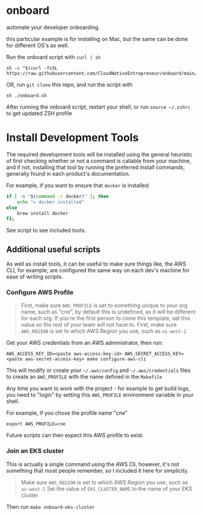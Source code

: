 # onboard

automate your developer onboarding.

this particular example is for installing on Mac, but the same can be done for different OS's as well.

Run the onboard script with `curl | sh`

```
sh -c "$(curl -fsSL https://raw.githubusercontent.com/CloudNativeEntrepreneur/onboard/main/onboard.sh)"
```

OR, run `git clone` this repo, and run the script with

```
sh ./onboard.sh
```

After running the onboard script, restart your shell, or run `source ~/.zshrc` to get updated ZSH profile

# Install Development Tools

The required development tools will be installed using the general heuristic of first checking whether or not a command is callable from your machine, and if not, installing that tool by running the preferred install commands, generally found in each product's documentation.

For example, if you want to ensure that `docker` is installed:

```sh
if [ -x "$(command -v docker)" ]; then
    echo "✔️ docker installed"
else
    brew install docker
fi;
```

See script to see included tools.

## Additional useful scripts

As well as install tools, it can be useful to make sure things like, the AWS CLI, for example, are configured the same way on each dev's machine for ease of writing scripts.

### Configure AWS Profile

> First, make sure `AWS_PROFILE` is set to something unique to your org name, such as "cne", by default this is undefined, as it will be different for each org. If you're the first person to clone this template, set this value so the rest of your team will not have to.
> First, make sure `AWS_REGION` is set to which AWS Region you use, such as `us-west-2`

Get your AWS credentials from an AWS administrator, then run:

```
AWS_ACCESS_KEY_ID=<paste aws-access-key-id> AWS_SECRET_ACCESS_KEY=<paste aws-secret-access-key> make configure-aws-cli
```

This will modify or create your `~/.aws/config` and `~/.aws/credentials` files to create an `AWS_PROFILE` with the name defined in the `Makefile`

Any time you want to work with the project - for example to get build logs, you need to "login" by setting this `AWS_PROFILE` environment variable in your shell.

For example, if you chose the profile name "cne"
```
export AWS_PROFILE=cne
```

Future scripts can then expect this AWS profile to exist.

### Join an EKS cluster

This is actually a single command using the AWS Cli, however, it's not something that most people remember, so I included it here for simplicity.

> Make sure `AWS_REGION` is set to which AWS Region you use, such as `us-west-2`
> Set the value of `EKS_CLUSTER_NAME` to the name of your EKS cluster

Then run `make onboard-eks-cluster`
